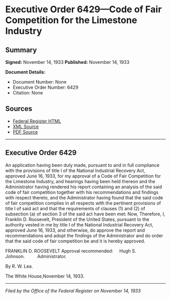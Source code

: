 # Executive Order 6429—Code of Fair Competition for the Limestone Industry

## Summary

**Signed:** November 14, 1933
**Published:** November 14, 1933

**Document Details:**
- Document Number: None
- Executive Order Number: 6429
- Citation: None

## Sources
- [Federal Register HTML](https://www.presidency.ucsb.edu/documents/executive-order-6429-code-fair-competition-for-the-limestone-industry)
- [XML Source](None)
- [PDF Source](None)

---

## Executive Order 6429

An application having been duly made, pursuant to and in full compliance with the provisions of title I of the National Industrial Recovery Act, approved June 16, 1933, for my approval of a Code of Fair Competition for the Limestone Industry, and hearings having been held thereon and the Administrator having rendered his report containing an analysis of the said code of fair competition together with his recommendations and findings with respect thereto, and the Administrator having found that the said code of fair competition complies in all respects with the pertinent provisions of title I of said act and that the requirements of clauses (1) and (2) of subsection (a) of section 3 of the said act have been met:
Now, Therefore, I, Franklin D. Roosevelt, President of the United States, pursuant to the authority vested in me by title I of the National Industrial Recovery Act, approved June 16, 1933, and otherwise, do approve the report and recommendations and adopt the findings of the Administrator and do order that the said code of fair competition be and it is hereby approved.

FRANKLIN D. ROOSEVELT
Approval recommended:     Hugh S. Johnson.          Administrator.

By R. W. Lea.

The White House,November 14, 1933.

---

*Filed by the Office of the Federal Register on November 14, 1933*
